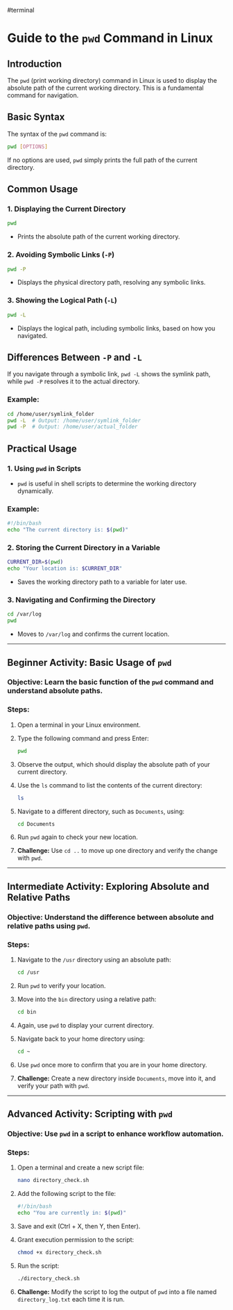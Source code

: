 #terminal 

# Guide to the `pwd` Command in Linux

## Introduction

The `pwd` (print working directory) command in Linux is used to display the absolute path of the current working directory. This is a fundamental command for navigation.

## Basic Syntax

The syntax of the `pwd` command is:

```bash
pwd [OPTIONS]
```

If no options are used, `pwd` simply prints the full path of the current directory.

## Common Usage

### 1. Displaying the Current Directory

```bash
pwd
```

- Prints the absolute path of the current working directory.

### 2. Avoiding Symbolic Links (`-P`)

```bash
pwd -P
```

- Displays the physical directory path, resolving any symbolic links.

### 3. Showing the Logical Path (`-L`)

```bash
pwd -L
```

- Displays the logical path, including symbolic links, based on how you navigated.

## Differences Between `-P` and `-L`

If you navigate through a symbolic link, `pwd -L` shows the symlink path, while `pwd -P` resolves it to the actual directory.

### Example:

```bash
cd /home/user/symlink_folder
pwd -L  # Output: /home/user/symlink_folder
pwd -P  # Output: /home/user/actual_folder
```

## Practical Usage

### 1. Using `pwd` in Scripts

- `pwd` is useful in shell scripts to determine the working directory dynamically.

### Example:

```bash
#!/bin/bash
echo "The current directory is: $(pwd)"
```

### 2. Storing the Current Directory in a Variable

```bash
CURRENT_DIR=$(pwd)
echo "Your location is: $CURRENT_DIR"
```

- Saves the working directory path to a variable for later use.

### 3. Navigating and Confirming the Directory

```bash
cd /var/log
pwd
```

- Moves to `/var/log` and confirms the current location.

---

## **Beginner Activity: Basic Usage of `pwd`**

### **Objective:** Learn the basic function of the `pwd` command and understand absolute paths.

### **Steps:**

1. Open a terminal in your Linux environment.
2. Type the following command and press Enter:
    
    ```bash
    pwd
    ```
    
3. Observe the output, which should display the absolute path of your current directory.
4. Use the `ls` command to list the contents of the current directory:
    
    ```bash
    ls
    ```
    
5. Navigate to a different directory, such as `Documents`, using:
    
    ```bash
    cd Documents
    ```
    
6. Run `pwd` again to check your new location.
7. **Challenge:** Use `cd ..` to move up one directory and verify the change with `pwd`.

---

## **Intermediate Activity: Exploring Absolute and Relative Paths**

### **Objective:** Understand the difference between absolute and relative paths using `pwd`.

### **Steps:**

1. Navigate to the `/usr` directory using an absolute path:
    
    ```bash
    cd /usr
    ```
    
2. Run `pwd` to verify your location.
3. Move into the `bin` directory using a relative path:
    
    ```bash
    cd bin
    ```
    
4. Again, use `pwd` to display your current directory.
5. Navigate back to your home directory using:
    
    ```bash
    cd ~
    ```
    
6. Use `pwd` once more to confirm that you are in your home directory.
7. **Challenge:** Create a new directory inside `Documents`, move into it, and verify your path with `pwd`.

---

## **Advanced Activity: Scripting with `pwd`**

### **Objective:** Use `pwd` in a script to enhance workflow automation.

### **Steps:**

1. Open a terminal and create a new script file:
    
    ```bash
    nano directory_check.sh
    ```
    
2. Add the following script to the file:
    
    ```bash
    #!/bin/bash
    echo "You are currently in: $(pwd)"
    ```
    
3. Save and exit (Ctrl + X, then Y, then Enter).
4. Grant execution permission to the script:
    
    ```bash
    chmod +x directory_check.sh
    ```
    
5. Run the script:
    
    ```bash
   ./directory_check.sh
    ```
    
6. **Challenge:** Modify the script to log the output of `pwd` into a file named `directory_log.txt` each time it is run.


